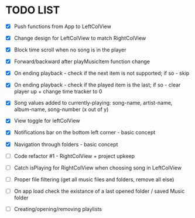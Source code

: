 # TODO LIST

- [x] Push functions from App to LeftColView

- [x] Change design for LeftColView to match RightColView

- [x] Block time scroll when no song is in the player

- [x] Forward/backward after playMusicItem function change

- [x] On ending playback - check if the next item is not supported; if so - skip

- [x] On ending playback - check if the played item is the last; if so - clear player up + change time tracker to 0

- [x] Song values added to currently-playing: song-name, artist-name, album-name, song-number (x out of y)

- [x] View toggle for leftColView

- [x] Notifications bar on the bottom left corner - basic concept

- [x] Navigation through folders - basic concept

- [ ] Code refactor #1 - RightColView + project upkeep

- [ ] Catch isPlaying for RightColView when choosing song in LeftColView

- [ ] Proper file filtering (get all music files and folders, remove all else)

- [ ] On app load check the existance of a last opened folder / saved Music folder

- [ ] Creating/opening/removing playlists
